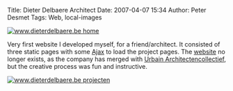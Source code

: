 Title: Dieter Delbaere Architect
Date: 2007-04-07 15:34
Author: Peter Desmet
Tags: Web, local-images

[![www.dieterdelbaere.be home](http://www.anderhalv.be/wp-content/uploads/web-dieterdelbaere-home.png)](http://www.anderhalv.be/wp-content/uploads/web-dieterdelbaere-home.png)

Very first website I developed myself, for a friend/architect. It consisted of three static pages with some [Ajax](http://www.dynamicdrive.com/) to load the project pages. The [website](http://www.dieterdelbaere.be) no longer exists, as the company has merged with [Urbain Architectencollectief](http://www.urbain-ac.be/), but the creative process was fun and instructive.

[![www.dieterdelbaere.be projecten](http://www.anderhalv.be/wp-content/uploads/web-dieterdelbaere-projecten.png)](http://www.anderhalv.be/wp-content/uploads/web-dieterdelbaere-projecten.png)